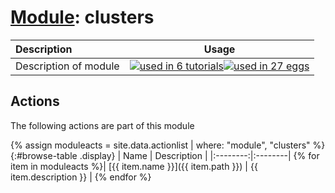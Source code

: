 # [Module](../manual.md): clusters

| Description    | Usage |
|:--------|:--------:|
| Description of module | [![used in 6 tutorials](https://img.shields.io/badge/tutorials-6-green.svg)](https://www.plumed-tutorials.org/browse.html?search=clusters)[![used in 27 eggs](https://img.shields.io/badge/nest-27-green.svg)](https://www.plumed-nest.org/browse.html?search=clusters)|

## Actions 

The following actions are part of this module

{% assign moduleacts = site.data.actionlist | where: "module", "clusters" %}
{:#browse-table .display}
| Name | Description |
|:--------:|:--------|
{% for item in moduleacts %}| [{{ item.name }}]({{ item.path }}) | {{ item.description }} |
{% endfor %}
<script>
$(document).ready(function() {
var table = $('#browse-table').DataTable({
  "dom": '<"search"f><"top"il>rt<"bottom"Bp><"clear">',
  language: { search: '', searchPlaceholder: "Search project..." },
  buttons: [
        'copy', 'excel', 'pdf'
  ],
  "order": [[ 0, "desc" ]]
  });
$('#browse-table-searchbar').keyup(function () {
  table.search( this.value ).draw();
  });
  hu = window.location.search.substring(1);
  searchfor = hu.split("=");
  if( searchfor[0]=="search" ) {
      table.search( searchfor[1] ).draw();
  }
});
</script>
